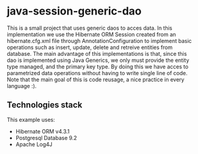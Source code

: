 # java-session-generic-dao
This is a small project that uses generic daos to acces data. In this implementation we use the Hibernate ORM Session created from an hibernate.cfg.xml file through AnnotationConfiguration to implement basic operations such as insert, update, delete and retreive entities from database.
The main advantage of this implementations is that, since this dao is implemented using Java Generics, we only must provide the entity type managed, and the primary key type. By doing this we have acces to parametrized data operations without having to write single line of code.
Note that the main goal of this is code reusage, a nice practice in every language :). 

## Technologies stack
This example uses:
* Hibernate ORM v4.3.1
* Postgresql Database 9.2
* Apache Log4J
